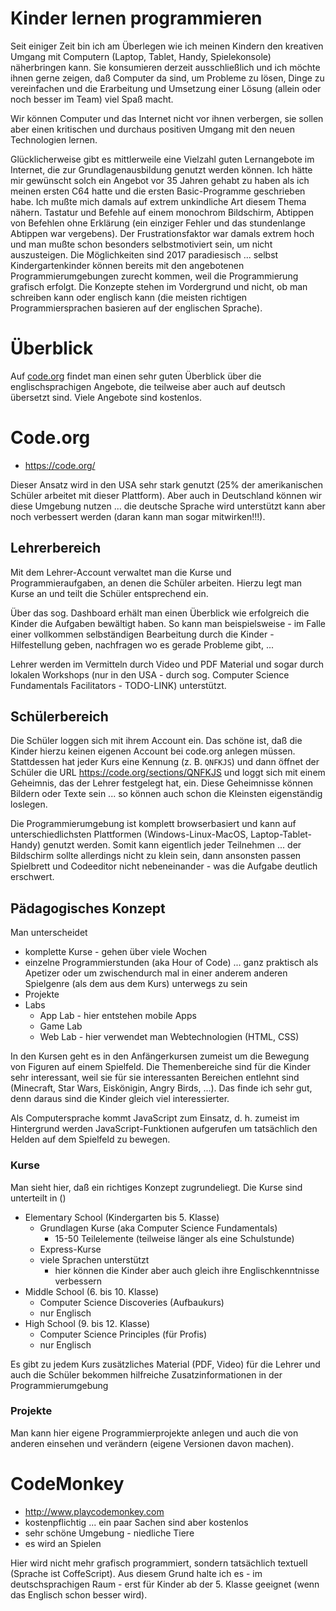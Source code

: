 # Kinder lernen programmieren
Seit einiger Zeit bin ich am Überlegen wie ich meinen Kindern den kreativen Umgang mit Computern (Laptop, Tablet, Handy, Spielekonsole) näherbringen kann. Sie konsumieren derzeit ausschließlich und ich möchte ihnen gerne zeigen, daß Computer da sind, um Probleme zu lösen, Dinge zu vereinfachen und die Erarbeitung und Umsetzung einer Lösung (allein oder noch besser im Team) viel Spaß macht. 

Wir können Computer und das Internet nicht vor ihnen verbergen, sie sollen aber einen kritischen und durchaus positiven Umgang mit den neuen Technologien lernen.

Glücklicherweise gibt es mittlerweile eine Vielzahl guten Lernangebote im Internet, die zur Grundlagenausbildung genutzt werden können. Ich hätte mir gewünscht solch ein Angebot vor 35 Jahren gehabt zu haben als ich meinen ersten C64 hatte und die ersten Basic-Programme geschrieben habe. Ich mußte mich damals auf extrem unkindliche Art diesem Thema nähern. Tastatur und Befehle auf einem monochrom Bildschirm, Abtippen von Befehlen ohne Erklärung (ein einziger Fehler und das stundenlange Abtippen war vergebens). Der Frustrationsfaktor war damals extrem hoch und man mußte schon besonders selbstmotiviert sein, um nicht auszusteigen. Die Möglichkeiten sind 2017 paradiesisch ... selbst Kindergartenkinder können bereits mit den angebotenen Programmierumgebungen zurecht kommen, weil die Programmierung grafisch erfolgt. Die Konzepte stehen im Vordergrund und nicht, ob man schreiben kann oder englisch kann (die meisten richtigen Programmiersprachen basieren auf der englischen Sprache).

# Überblick
Auf [code.org](https://code.org/educate/curriculum/3rd-party) findet man einen sehr guten Überblick über die englischsprachigen Angebote, die teilweise aber auch auf deutsch übersetzt sind. Viele Angebote sind kostenlos. 

# Code.org
* https://code.org/

Dieser Ansatz wird in den USA sehr stark genutzt (25% der amerikanischen Schüler arbeitet mit dieser Plattform). Aber auch in Deutschland können wir diese Umgebung nutzen ... die deutsche Sprache wird unterstützt kann aber noch verbessert werden (daran kann man sogar mitwirken!!!). 

## Lehrerbereich
Mit dem Lehrer-Account verwaltet man die Kurse und Programmieraufgaben, an denen die Schüler arbeiten. Hierzu legt man Kurse an und teilt die Schüler entsprechend ein.

Über das sog. Dashboard erhält man einen Überblick wie erfolgreich die Kinder die Aufgaben bewältigt haben. So kann man beispielsweise - im Falle einer vollkommen selbständigen Bearbeitung durch die Kinder - Hilfestellung geben, nachfragen wo es gerade Probleme gibt, ... 

Lehrer werden im Vermitteln durch Video und PDF Material und sogar durch lokalen Workshops (nur in den USA - durch sog. Computer Science Fundamentals Facilitators - TODO-LINK) unterstützt.  

## Schülerbereich
Die Schüler loggen sich mit ihrem Account ein. Das schöne ist, daß die Kinder hierzu keinen eigenen Account bei code.org anlegen müssen. Stattdessen hat jeder Kurs eine Kennung (z. B. `QNFKJS`) und dann öffnet der Schüler die URL https://code.org/sections/QNFKJS und loggt sich mit einem Geheimnis, das der Lehrer festgelegt hat, ein. Diese Geheimnisse können Bildern oder Texte sein ... so können auch schon die Kleinsten eigenständig loslegen. 

Die Programmierumgebung ist komplett browserbasiert und kann auf unterschiedlichsten Plattformen (Windows-Linux-MacOS, Laptop-Tablet-Handy) genutzt werden. Somit kann eigentlich jeder Teilnehmen ... der Bildschirm sollte allerdings nicht zu klein sein, dann ansonsten passen Spielbrett und Codeeditor nicht nebeneinander - was die Aufgabe deutlich erschwert.

## Pädagogisches Konzept
Man unterscheidet

* komplette Kurse - gehen über viele Wochen
* einzelne Programmierstunden (aka Hour of Code) ... ganz praktisch als Apetizer oder um zwischendurch mal in einer anderem anderen Spielgenre (als dem aus dem Kurs) unterwegs zu sein 
* Projekte
* Labs
  * App Lab - hier entstehen mobile Apps
  * Game Lab 
  * Web Lab - hier verwendet man Webtechnologien (HTML, CSS)

In den Kursen geht es in den Anfängerkursen zumeist um die Bewegung von Figuren auf einem Spielfeld. Die Themenbereiche sind für die Kinder sehr interessant, weil sie für sie interessanten Bereichen entlehnt sind (Minecraft, Star Wars, Eiskönigin, Angry Birds, ...). Das finde ich sehr gut, denn daraus sind die Kinder gleich viel interessierter.

Als Computersprache kommt JavaScript zum Einsatz, d. h. zumeist im Hintergrund werden JavaScript-Funktionen aufgerufen um tatsächlich den Helden auf dem Spielfeld zu bewegen. 

### Kurse
Man sieht hier, daß ein richtiges Konzept zugrundeliegt. Die Kurse sind unterteilt in ()

* Elementary School (Kindergarten bis 5. Klasse)
  * Grundlagen Kurse (aka Computer Science Fundamentals)
    * 15-50 Teilelemente (teilweise länger als eine Schulstunde) 
  * Express-Kurse
  * viele Sprachen unterstützt
    * hier können die Kinder aber auch gleich ihre Englischkenntnisse verbessern
* Middle School (6. bis 10. Klasse)
  * Computer Science Discoveries (Aufbaukurs)
  * nur Englisch
* High School (9. bis 12. Klasse)
  * Computer Science Principles (für Profis)
  * nur Englisch
   
Es gibt zu jedem Kurs zusätzliches Material (PDF, Video) für die Lehrer und auch die Schüler bekommen hilfreiche Zusatzinformationen in der Programmierumgebung

### Projekte
Man kann hier eigene Programmierprojekte anlegen und auch die von anderen einsehen und verändern (eigene Versionen davon machen).

# CodeMonkey
* http://www.playcodemonkey.com
* kostenpflichtig ... ein paar Sachen sind aber kostenlos
* sehr schöne Umgebung - niedliche Tiere
* es wird an Spielen

Hier wird nicht mehr grafisch programmiert, sondern tatsächlich textuell (Sprache ist CoffeScript). Aus diesem Grund halte ich es - im deutschsprachigen Raum - erst für Kinder ab der 5. Klasse geeignet (wenn das Englisch schon besser wird). 